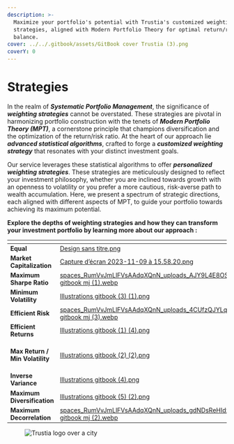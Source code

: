 ```yaml
---
description: >-
  Maximize your portfolio's potential with Trustia's customized weighting
  strategies, aligned with Modern Portfolio Theory for optimal return/risk
  balance.
cover: ../../.gitbook/assets/GitBook cover Trustia (3).png
coverY: 0
---
```


# Strategies

In the realm of _**Systematic Portfolio Management**_, the significance of _**weighting strategies**_ cannot be overstated. These strategies are pivotal in harmonizing portfolio construction with the tenets of _**Modern Portfolio Theory (MPT)**_, a cornerstone principle that champions diversification and the optimization of the return/risk ratio. At the heart of our approach lie _**advanced statistical algorithms**_, crafted to forge a _**customized weighting strategy**_ that resonates with your distinct investment goals.

Our service leverages these statistical algorithms to offer _**personalized weighting strategies**_. These strategies are meticulously designed to reflect your investment philosophy, whether you are inclined towards growth with an openness to volatility or you prefer a more cautious, risk-averse path to wealth accumulation. Here, we present a spectrum of strategic directions, each aligned with different aspects of MPT, to guide your portfolio towards achieving its maximum potential.

**Explore the depths of weighting strategies and how they can transform your investment portfolio by learning more about our approach :**&#x20;

<table data-view="cards"><thead><tr><th></th><th data-hidden data-card-cover data-type="files"></th><th data-hidden data-card-target data-type="content-ref"></th></tr></thead><tbody><tr><td><strong>Equal</strong></td><td><a href="../../.gitbook/assets/Design sans titre.png">Design sans titre.png</a></td><td><a href="equal.md">equal.md</a></td></tr><tr><td><strong>Market Capitalization</strong></td><td><a href="../../.gitbook/assets/Capture d’écran 2023-11-09 à 15.58.20.png">Capture d’écran 2023-11-09 à 15.58.20.png</a></td><td><a href="market-capitalization.md">market-capitalization.md</a></td></tr><tr><td><strong>Maximum Sharpe Ratio</strong></td><td><a href="../../.gitbook/assets/spaces_RumVvJmLlFVsAAdqXQnN_uploads_AJY9L4E8OSp5RYUu2FWa_Illustrations gitbook mj (1).webp">spaces_RumVvJmLlFVsAAdqXQnN_uploads_AJY9L4E8OSp5RYUu2FWa_Illustrations gitbook mj (1).webp</a></td><td><a href="maximum-sharpe-ratio.md">maximum-sharpe-ratio.md</a></td></tr><tr><td><strong>Minimum</strong> <strong>Volatility</strong></td><td><a href="../../.gitbook/assets/Illustrations gitbook (3) (1).png">Illustrations gitbook (3) (1).png</a></td><td><a href="minimum-volatility.md">minimum-volatility.md</a></td></tr><tr><td><strong>Efficient Risk</strong></td><td><a href="../../.gitbook/assets/spaces_RumVvJmLlFVsAAdqXQnN_uploads_4CUfzQJYLqx7M2fTmcIF_Illustrations gitbook mj (3).webp">spaces_RumVvJmLlFVsAAdqXQnN_uploads_4CUfzQJYLqx7M2fTmcIF_Illustrations gitbook mj (3).webp</a></td><td><a href="efficient-risk.md">efficient-risk.md</a></td></tr><tr><td><strong>Efficient Returns</strong></td><td><a href="../../.gitbook/assets/Illustrations gitbook (1) (4).png">Illustrations gitbook (1) (4).png</a></td><td><a href="efficient-return.md">efficient-return.md</a></td></tr><tr><td><strong>Max Return / Min Volatility</strong></td><td><a href="../../.gitbook/assets/Illustrations gitbook (2) (2).png">Illustrations gitbook (2) (2).png</a></td><td><a href="maximum-return-minimum-volatility.md">maximum-return-minimum-volatility.md</a></td></tr><tr><td><strong>Inverse Variance</strong></td><td><a href="../../.gitbook/assets/Illustrations gitbook (4).png">Illustrations gitbook (4).png</a></td><td><a href="inverse-variance.md">inverse-variance.md</a></td></tr><tr><td><strong>Maximum Diversification</strong></td><td><a href="../../.gitbook/assets/Illustrations gitbook (5) (2).png">Illustrations gitbook (5) (2).png</a></td><td><a href="maximum-diversification.md">maximum-diversification.md</a></td></tr><tr><td><strong>Maximum Decorrelation</strong></td><td><a href="../../.gitbook/assets/spaces_RumVvJmLlFVsAAdqXQnN_uploads_gdNDsReHIdzNhliKg6vJ_Illustrations gitbook mj (2).webp">spaces_RumVvJmLlFVsAAdqXQnN_uploads_gdNDsReHIdzNhliKg6vJ_Illustrations gitbook mj (2).webp</a></td><td><a href="maximum-decorrelation.md">maximum-decorrelation.md</a></td></tr></tbody></table>

<figure><img src="../../.gitbook/assets/Capture d’écran 2023-12-19 à 18.42.18.png" alt="Trustia logo over a city"><figcaption></figcaption></figure>
